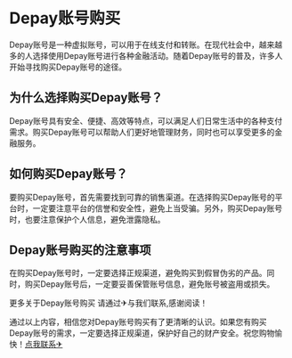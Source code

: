 # Depay账号购买

Depay账号是一种虚拟账号，可以用于在线支付和转账。在现代社会中，越来越多的人选择使用Depay账号进行各种金融活动。随着Depay账号的普及，许多人开始寻找购买Depay账号的途径。

## 为什么选择购买Depay账号？

Depay账号具有安全、便捷、高效等特点，可以满足人们日常生活中的各种支付需求。购买Depay账号可以帮助人们更好地管理财务，同时也可以享受更多的金融服务。

## 如何购买Depay账号？

要购买Depay账号，首先需要找到可靠的销售渠道。在选择购买Depay账号的平台时，一定要注意平台的信誉和安全性，避免上当受骗。另外，购买Depay账号时，也要注意保护个人信息，避免泄露隐私。

## Depay账号购买的注意事项

在购买Depay账号时，一定要选择正规渠道，避免购买到假冒伪劣的产品。同时，购买Depay账号后，一定要妥善保管账号信息，避免账号被盗用或损失。

更多关于Depay账号购买 请通过✈与我们联系,感谢阅读！

通过以上内容，相信您对Depay账号购买有了更清晰的认识。如果您有购买Depay账号的需求，一定要选择正规渠道，保护好自己的财产安全。祝您购物愉快！[点我联系✈](https://ac.G208.com)